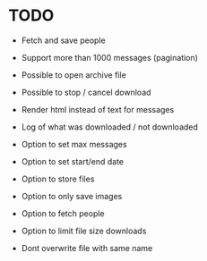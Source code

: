 # TODO

* Fetch and save people


* Support more than 1000 messages (pagination)
* Possible to open archive file
* Possible to stop / cancel download
* Render html instead of text for messages
* Log of what was downloaded / not downloaded
* Option to set max messages
* Option to set start/end date
* Option to store files
* Option to only save images
* Option to fetch people
* Option to limit file size downloads
* Dont overwrite file with same name
